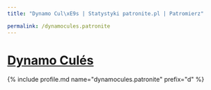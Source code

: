 ```yaml
---
title: "Dynamo Cul\xE9s | Statystyki patronite.pl | Patromierz"

permalink: /dynamocules.patronite
---
```


# [Dynamo Culés](https://patronite.pl/dynamocules.patronite)

{% include profile.md name="dynamocules.patronite" prefix="d" %}
